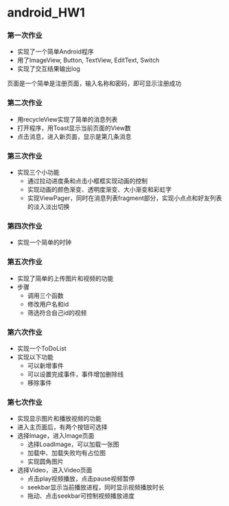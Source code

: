 # android_HW1
### 第一次作业
* 实现了一个简单Android程序
* 用了ImageView, Button, TextView, EditText, Switch
* 实现了交互结果输出log

页面是一个简单是注册页面，输入名称和密码，即可显示注册成功

### 第二次作业
* 用recycleView实现了简单的消息列表
* 打开程序，用Toast显示当前页面的View数
* 点击消息，进入新页面，显示是第几条消息

### 第三次作业
* 实现三个小功能
  * 通过拉动进度条和点击小框框实现动画的控制
  * 实现动画的颜色渐变、透明度渐变、大小渐变和彩虹字
  * 实现ViewPager，同时在消息列表fragment部分，实现小点点和好友列表的淡入淡出切换
  
### 第四次作业
* 实现一个简单的时钟

### 第五次作业
* 实现了简单的上传图片和视频的功能
* 步骤
  * 调用三个函数
  * 修改用户名和id
  * 筛选符合自己id的视频

### 第六次作业
* 实现一个ToDoList
* 实现以下功能
  * 可以新增事件
  * 可以设置完成事件，事件增加删除线
  * 移除事件
  
### 第七次作业
* 实现显示图片和播放视频的功能
* 进入主页面后，有两个按钮可选择
 * 选择Image，进入Image页面
   * 选择LoadImage，可以加载一张图
   * 加载中、加载失败均有占位图
   * 实现圆角图片
 * 选择Video，进入Video页面
   * 点击play视频播放，点击pause视频暂停
   * seekbar显示当前播放进程，同时显示视频播放时长
   * 拖动、点击seekbar可控制视频播放进度
